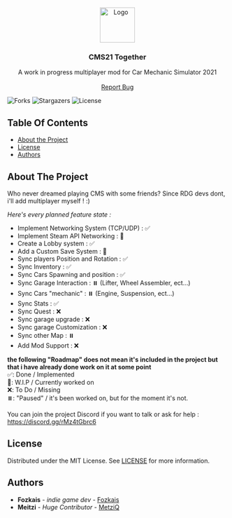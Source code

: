 <br/>
<p align="center">
  <a href="https://github.com/Fozkais/CMS21-Together">
    <img src="https://cdn.discordapp.com/icons/1076513862897119232/1150ebb5d3f306736e1a1cd080465b82.webp?size=96" alt="Logo" width="80" height="80">
  </a>

  <h3 align="center">CMS21 Together</h3>

  <p align="center">
    A work in progress multiplayer mod for Car Mechanic Simulator 2021
    <br/>
    <br/>
    <a href="https://discord.gg/rxnXWGCES9">Report Bug</a>
  </p>
</p>

![Forks](https://img.shields.io/github/forks/Fozkais/CMS21-Together?style=social) ![Stargazers](https://img.shields.io/github/stars/Fozkais/CMS21-Together?style=social) ![License](https://img.shields.io/github/license/Fozkais/CMS21-Together) 

## Table Of Contents

* [About the Project](#about-the-project)
* [License](#license)
* [Authors](#authors)

## About The Project

Who never dreamed playing CMS with some friends?  Since RDG devs dont,  i'll add multiplayer myself ! :)

*Here's every planned feature state :*

* Implement Networking System (TCP/UDP) : ✅
* Implement Steam API Networking : 🚧
* Create a Lobby system : ✅
* Add a Custom Save System : 🚧
* Sync players Position and Rotation : ✅
* Sync Inventory : ✅
* Sync Cars Spawning and position : ✅
* Sync Garage Interaction : ⏸️ (Lifter, Wheel Assembler, ect...)
* Sync Cars "mechanic" : ⏸️ (Engine, Suspension, ect...)
* Sync Stats : ✅
* Sync Quest : ❌
* Sync garage upgrade : ❌
* Sync garage Customization : ❌
* Sync other Map : ⏸️
* Add Mod Support : ❌

**the following "Roadmap" does not mean it's included in the project but that i have already done work on it at some point**
<br/>
✅: Done / Implemented
<br/>
🚧: W.I.P / Currently worked on
<br/>
❌: To Do / Missing
<br/>
⏸️: "Paused" / it's been worked on, but for the moment it's not.

You can join the project Discord if you want to talk or ask for help : 
https://discord.gg/rMz4tGbrc6
## License

Distributed under the MIT License. See [LICENSE](https://github.com/Fozkais/CMS21-Together/blob/MainMod/LICENSE) for more information.

## Authors

* **Fozkais** - *indie game dev* - [Fozkais](https://github.com/Fozkais)
*  **Meitzi** - *Huge Contributor* - [MetziQ](https://www.nexusmods.com/carmechanicsimulator2021/users/151281813)

